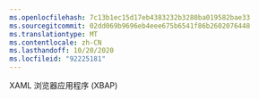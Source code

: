 ```yaml
---
ms.openlocfilehash: 7c13b1ec15d17eb4383232b3280ba019582bae33
ms.sourcegitcommit: 02dd069b9696eb4eee675b6541f86b2602076448
ms.translationtype: MT
ms.contentlocale: zh-CN
ms.lasthandoff: 10/20/2020
ms.locfileid: "92225181"
---
```

XAML 浏览器应用程序 (XBAP)